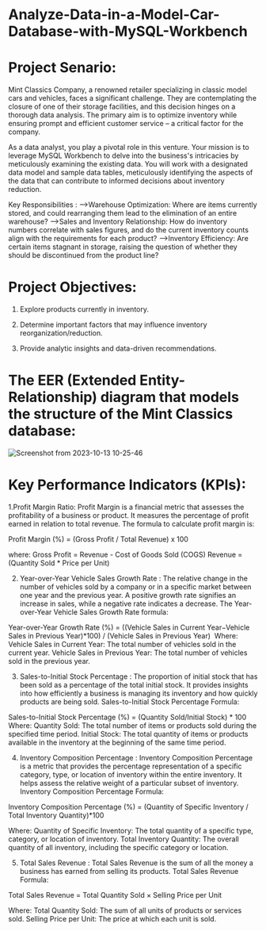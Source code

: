 # Analyze-Data-in-a-Model-Car-Database-with-MySQL-Workbench
# Project Senario:
Mint Classics Company, a renowned retailer specializing in classic model cars and vehicles, faces a significant challenge. They are contemplating the closure of one of their storage facilities, and this decision hinges on a thorough data analysis. The primary aim is to optimize inventory while ensuring prompt and efficient customer service – a critical factor for the company.

As a data analyst, you play a pivotal role in this venture. Your mission is to leverage MySQL Workbench to delve into the business's intricacies by meticulously examining the existing data. You will work with a designated data model and sample data tables, meticulously identifying the aspects of the data that can contribute to informed decisions about inventory reduction.

Key Responsibilities :
-->Warehouse Optimization: Where are items currently stored, and could rearranging them lead to the elimination of an entire warehouse?
-->Sales and Inventory Relationship: How do inventory numbers correlate with sales figures, and do the current inventory counts align with the requirements for each product?
-->Inventory Efficiency: Are certain items stagnant in storage, raising the question of whether they should be discontinued from the product line?

# Project Objectives:

1. Explore products currently in inventory.

2. Determine important factors that may influence inventory reorganization/reduction.

3. Provide analytic insights and data-driven recommendations.

# The EER (Extended Entity-Relationship) diagram that models the structure of the Mint Classics database:
![Screenshot from 2023-10-13 10-25-46](https://github.com/akanksha0607/Analyze-Data-in-a-Model-Car-Database-with-MySQL-Workbench/assets/147903207/e2ce7cde-28cd-413c-bcef-4a71f8a70480)

# Key Performance Indicators (KPIs):
1.Profit Margin Ratio:
Profit Margin is a financial metric that assesses the profitability of a business or product. It measures the percentage of profit earned in relation to total revenue. The formula to calculate profit margin is:

Profit Margin (%) = (Gross Profit / Total Revenue) x 100

where:
Gross Profit = Revenue - Cost of Goods Sold (COGS)
Revenue = (Quantity Sold * Price per Unit)

2. Year-over-Year Vehicle Sales Growth Rate :
The relative change in the number of vehicles sold by a company or in a specific market between one year and the previous year. A positive growth rate signifies an increase in sales, while a negative rate indicates a decrease.
The Year-over-Year Vehicle Sales Growth Rate formula:

Year-over-Year Growth Rate (%) = ((Vehicle Sales in Current Year−Vehicle Sales in Previous Year)*100) / (Vehicle Sales in Previous Year) 
​
Where:
Vehicle Sales in Current Year: The total number of vehicles sold in the current year.
Vehicle Sales in Previous Year: The total number of vehicles sold in the previous year.

3. Sales-to-Initial Stock Percentage : 
The proportion of initial stock that has been sold as a percentage of the total initial stock. It provides insights into how efficiently a business is managing its inventory and how quickly products are being sold.
Sales-to-Initial Stock Percentage Formula:

Sales-to-Initial Stock Percentage (%) = (Quantity Sold/Initial Stock) * 100
​
Where:
Quantity Sold: The total number of items or products sold during the specified time period.
Initial Stock: The total quantity of items or products available in the inventory at the beginning of the same time period.

4. Inventory Composition Percentage :
Inventory Composition Percentage is a metric that provides the percentage representation of a specific category, type, or location of inventory within the entire inventory. It helps assess the relative weight of a particular subset of inventory.
Inventory Composition Percentage Formula:

Inventory Composition Percentage (%) = (Quantity of Specific Inventory / Total Inventory Quantity)*100 

Where:
Quantity of Specific Inventory: The total quantity of a specific type, category, or location of inventory.
Total Inventory Quantity: The overall quantity of all inventory, including the specific category or location.

5. Total Sales Revenue :
Total Sales Revenue is the sum of all the money a business has earned from selling its products.
Total Sales Revenue Formula:

Total Sales Revenue = Total Quantity Sold × Selling Price per Unit

Where:
Total Quantity Sold: The sum of all units of products or services sold.
Selling Price per Unit: The price at which each unit is sold.

